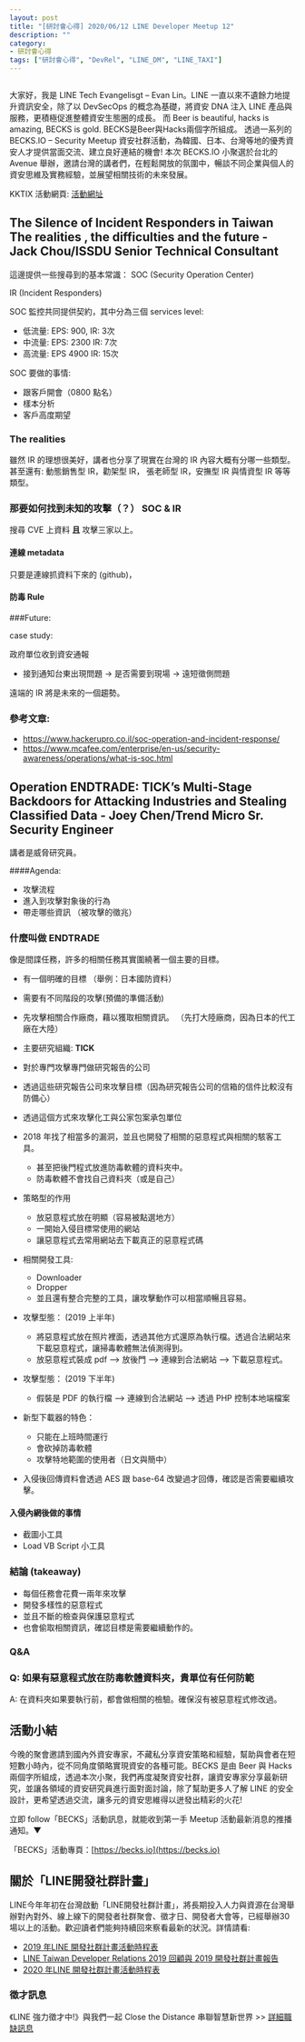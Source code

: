 ```yaml
---
layout: post
title: "[研討會心得] 2020/06/12 LINE Developer Meetup 12"
description: ""
category: 
- 研討會心得
tags: ["研討會心得", "DevRel", "LINE_DM", "LINE_TAXI"]
---
```




![]()

大家好，我是 LINE Tech Evangelisgt – Evan Lin。LINE 一直以來不遺餘力地提升資訊安全，除了以 DevSecOps 的概念為基礎，將資安 DNA 注入 LINE 產品與服務，更積極促進整體資安生態圈的成長。 而 Beer is beautiful, hacks is amazing, BECKS is gold. BECKS是Beer與Hacks兩個字所組成。 透過一系列的 BECKS.IO – Security Meetup 資安社群活動，為韓國、日本、台灣等地的優秀資安人才提供當面交流、建立良好連結的機會!   本次 BECKS.IO 小聚選於台北的 Avenue 舉辦，邀請台灣的講者們，在輕鬆開放的氛圍中，暢談不同企業與個人的資安思維及實務經驗，並展望相關技術的未來發展。

KKTIX 活動網頁:  [活動網址](https://becks.kktix.cc/events/twbecks6)﻿



## **The Silence of Incident Responders in Taiwan The realities , the difficulties and the future - Jack Chou/ISSDU Senior Technical Consultant**

這邊提供一些搜尋到的基本常識：  SOC (Security Operation Center) 

IR (Incident Responders)

SOC 監控共同提供契約，其中分為三個 services level:

- 低流量: EPS: 900, IR: 3次
- 中流量: EPS: 2300 IR: 7次
- 高流量: EPS 4900 IR: 15次

SOC 要做的事情:

- 跟客戶開會（0800 點名）
- 樣本分析
- 客戶高度期望



### The realities

 雖然 IR 的理想很美好，講者也分享了現實在台灣的 IR 內容大概有分哪一些類型。 甚至還有: 動態銷售型 IR，勸架型 IR， 張老師型 IR，安撫型 IR 與情資型 IR 等等類型。

### 那要如何找到未知的攻擊（？）  SOC & IR

搜尋 CVE 上資料 **且** 攻擊三家以上。

#### 連線 metadata

只要是連線抓資料下來的 (github)，

#### 防毒 Rule



###Future:

case study:

政府單位收到資安通報

- 接到通知台東出現問題  ->  是否需要到現場 -> 遠短徵側問題 

遠端的 IR 將是未來的一個趨勢。

### 參考文章:

- https://www.hackerupro.co.il/soc-operation-and-incident-response/
- https://www.mcafee.com/enterprise/en-us/security-awareness/operations/what-is-soc.html




## **Operation ENDTRADE: TICK’s Multi-Stage Backdoors for Attacking Industries and Stealing Classified Data - Joey Chen/Trend Micro Sr. Security Engineer**

講者是威脅研究員。

####Agenda:

- 攻擊流程
- 進入到攻擊對象後的行為
- 帶走哪些資訊 （被攻擊的徵兆）



### 什麼叫做 ENDTRADE 

像是間諜任務，許多的相關任務其實圍繞著一個主要的目標。

- 有一個明確的目標 （舉例：日本國防資料）
- 需要有不同階段的攻擊(預備的準備活動)
- 先攻擊相關合作廠商，藉以獲取相關資訊。 （先打大陸廠商，因為日本的代工廠在大陸）
- 主要研究組織: **TICK** 
- 對於專門攻擊專門做研究報告的公司
- 透過這些研究報告公司來攻擊目標（因為研究報告公司的信箱的信件比較沒有防備心）
- 透過這個方式來攻擊化工與公家包案承包單位
- 2018 年找了相當多的漏洞，並且也開發了相關的惡意程式與相關的駭客工具。

  - 甚至把後門程式放進防毒軟體的資料夾中。
  - 防毒軟體不會找自己資料夾（或是自己）
- 策略型的作用

  - 放惡意程式放在明顯（容易被點選地方）
  - 一開始入侵目標常使用的網站
  - 讓惡意程式去常用網站去下載真正的惡意程式碼
- 相關開發工具:
  - Downloader
  - Dropper
  - 並且還有整合完整的工具，讓攻擊動作可以相當順暢且容易。
- 攻擊型態： (2019 上半年)
  - 將惡意程式放在照片裡面，透過其他方式還原為執行檔。透過合法網站來下載惡意程式，讓掃毒軟體無法偵測得到。
  - 放惡意程式裝成 pdf --> 放後門 --> 連線到合法網站 --> 下載惡意程式。
- 攻擊型態： (2019 下半年)
  - 假裝是 PDF 的執行檔 --> 連線到合法網站 --> 透過 PHP 控制本地端檔案
- 新型下載器的特色：
  - 只能在上班時間運行
  - 會砍掉防毒軟體
  - 攻擊特地範圍的使用者（日文與簡中）
- 入侵後回傳資料會透過 AES 跟 base-64 改變過才回傳，確認是否需要繼續攻擊。



#### 入侵內網後做的事情

- 截圖小工具
- Load VB Script 小工具 

### 結論 (takeaway)

- 每個任務會花費一兩年來攻擊
- 開發多樣性的惡意程式
- 並且不斷的檢查與保護惡意程式
- 也會偷取相關資訊，確認目標是需要繼續動作的。



### Q&A

### Q:  如果有惡意程式放在防毒軟體資料夾，貴單位有任何防範

A: 在資料夾如果要執行前，都會做相關的檢驗。確保沒有被惡意程式修改過。


## 活動小結

今晚的聚會邀請到國內外資安專家，不藏私分享資安策略和經驗，幫助與會者在短短數小時內，從不同角度領略實現資安的各種可能。BECKS 是由 Beer 與 Hacks 兩個字所組成，透過本次小聚，我們再度凝聚資安社群，讓資安專家分享最新研究，並讓各領域的資安研究員進行面對面討論，除了幫助更多人了解 LINE 的安全設計，更希望透過交流，讓多元的資安思維得以迸發出精彩的火花!

立即 follow「BECKS」活動訊息，就能收到第一手 Meetup 活動最新消息的推播通知。▼

「BECKS」活動專頁：[https://becks.io](https://becks.io)

## 關於「LINE開發社群計畫」

LINE今年年初在台灣啟動「LINE開發社群計畫」，將長期投入人力與資源在台灣舉辦對內對外、線上線下的開發者社群聚會、徵才日、開發者大會等，已經舉辦30場以上的活動。歡迎讀者們能夠持續回來察看最新的狀況。詳情請看:

- [2019 年LINE 開發社群計畫活動時程表](https://engineering.linecorp.com/zh-hant/blog/line-taiwan-developer-relations-2019-plan/)
- [LINE Taiwan Developer Relations 2019 回顧與 2019 開發社群計畫報告](https://engineering.linecorp.com/zh-hant/blog/line-taiwan-developer-relations-2019/)
- [2020 年LINE 開發社群計畫活動時程表](https://engineering.linecorp.com/zh-hant/blog/2020-line-tw-devrel/)

### 徵才訊息
《LINE 強力徵才中!》與我們一起 Close the Distance 串聯智慧新世界 >> [詳細職缺訊息](https://career.linecorp.com/linecorp/career/list?classId=&locationCd=TW)
